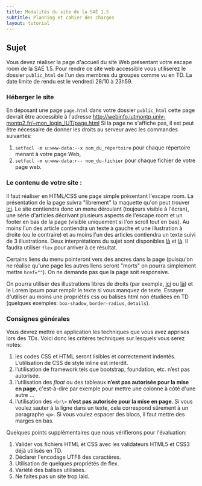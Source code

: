 ```yaml
---
title: Modalités du site de la SAÉ 1.5
subtitle: Planning et cahier des charges
layout: tutorial
---
```


## Sujet

Vous devez réaliser la page d'accueil du site Web présentant votre escape room de la SAÉ 1.5.
Pour rendre ce site web accessible vous utiliserez le dossier `public_html` de l'un des membres du groupes comme vu en TD.
La date limite de rendu est le vendredi 28/10 à 23h59.

### Héberger le site
En déposant une page `page.html` dans votre dossier `public_html` cette page devrait être accessible à l'adresse http://webinfo.iutmontp.univ-montp2.fr/~mon_login_IUT/page.html
Si la page ne s'affiche pas, il est peut être nécessaire de donner les droits au serveur avec les commandes suivantes:
1. `setfacl -m u:www-data:--x nom_du_répertoire` pour chaque répertoire menant à votre page Web,
1. `setfacl -m u:www-data:r-- nom_du-fichier` pour chaque fichier de votre page web.

### Le contenu de votre site :

Il faut réaliser en HTML/CSS une page simple présentant l'escape room.
La présentation de la page suivra "librement" la maquette qu'on peut trouver [ici]({{site.baseurl}}/assets/maquette.pdf).
Le site contiendra donc un menu déroulant (toujours visible à l'écran), une série d'articles décrivant plusieurs aspects de l'escape room et un footer en bas de la page (visible uniquement si l'on scroll tout en bas).
Au moins l'un des article contiendra un texte à gauche et une illustration à droite (ou le contraire) et au moins l'un des articles
contiendra un texte suivi de 3 illustrations.
Deux interprétations du sujet sont disponibles [là]({{site.baseurl}}/assets/SAE105_ex1.gif) et [là]({{site.baseurl}}/assets/SAE105_ex2.gif).
Il faudra utiliser `flex` pour arriver à ce résultat.

Certains liens du menu pointeront vers des ancres dans la page (puisqu'on ne réalise qu'une page les autres liens seront "morts" on pourra simplement mettre `href=""`).
On ne demande pas que la page soit responsive.

On pourra utiliser des illustrations libres de droits (par exemple, [ici](https://unsplash.com/) ou [là](https://uxwing.com)) et le Lorem ipsum pour remplir le texte si vous manquez de texte.
Essayer d'utiliser au moins une propriétés css ou balises html non étudiées en TD (quelques exemples: `box-shadow`,  `border-radius`, `details`).


### Consignes générales

Vous devrez mettre en application les techniques que vous avez apprises lors des TDs. Voici donc les critères techniques sur lesquels vous serez
notés:


1. les codes CSS et HTML seront lisibles et correctement indentés. L’utilisation
   de CSS de style inline est interdit.
1. l’utilisation de framework tels que bootstrap, foundation, etc. n’est pas autorisée.
1. l’utilisation des *float* ou des tableaux **n’est pas autorisée pour la mise
   en page**, c'est-à-dire par exemple pour mettre une colonne à côté d'une
   autre ...
1. l’utilisation des `<br\>` **n’est pas autorisée pour la mise en page**. Si
   vous voulez sauter à la ligne dans un texte, cela correspond sûrement à un
   paragraphe `<p>`.  Si vous voulez espacer des blocs, il faut mettre des
   marges en bas.

Quelques points supplémentaires que nous vérifierons pour l'évaluation:

1. Valider vos fichiers HTML et CSS avec les validateurs HTML5 et CSS3 déjà utilisés en TD.
1. Déclarer l'encodage UTF8 des caractères.
1. Utilisation de quelques propriétés de flex.
1. Variété des balises utilisées.
1. Ne faites pas un site trop laid.




